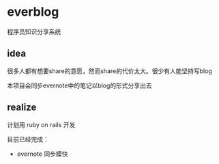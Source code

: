 # everblog

程序员知识分享系统

## idea

很多人都有想要share的意愿，然而share的代价太大。很少有人能坚持写blog

本项目会同步evernote中的笔记以blog的形式分享出去

## realize

计划用 ruby on rails 开发

目前已经完成：

+  evernote 同步模快
